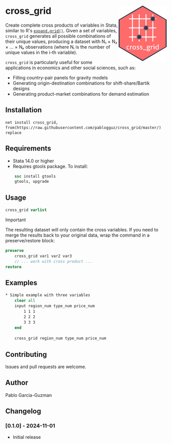 
# cross_grid <img src="icon/hex_cross_grid.png" align="right" width="150"/>

Create complete cross products of variables in Stata, similar to R's [`expand.grid()`](https://www.rdocumentation.org/packages/base/versions/3.6.2/topics/expand.grid). Given a set of variables, `cross_grid` generates all possible combinations of their unique values, producing a dataset with N₁ × N₂ × ... × Nₖ observations (where Nᵢ is the number of unique values in the i-th variable).


`cross_grid` is particularly useful for some applications in economics and other social sciences, such as:

- Filling country-pair panels for gravity models 
- Generating origin-destination combinations for shift-share/Bartik designs
- Generating product-market combinations for demand estimation

## Installation

```
net install cross_grid, from(https://raw.githubusercontent.com/pablogguz/cross_grid/master/) replace
```

## Requirements

- Stata 14.0 or higher
- Requires gtools package. To install:
```stata
    ssc install gtools
    gtools, upgrade
```

## Usage

```stata
cross_grid varlist
```
> [!IMPORTANT]  
> The resulting dataset will only contain the cross variables. If you need to merge the results back to your original data, wrap the command in a preserve/restore block:
```stata
preserve
    cross_grid var1 var2 var3
    // ... work with cross product ...
restore
```

## Examples

```stata
* Simple example with three variables
    clear all
    input region_num type_num price_num
        1 1 1
        2 2 2
        3 3 3
    end

    cross_grid region_num type_num price_num
```

## Contributing

Issues and pull requests are welcome.

## Author

Pablo Garcia-Guzman

## Changelog

### [0.1.0] - 2024-11-01
- Initial release

